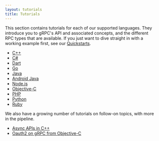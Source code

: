 ```yaml
---
layout: tutorials
title: Tutorials
---
```


This section contains tutorials for each of our supported languages. They
introduce you to gRPC's API and associated concepts, and the different RPC types
that are available. If you just want to dive straight in with a working example
first, see our [Quickstarts]({{site.baseurl}}/docs/quickstart).

 - [C++](basic/c.html)
 - [C#](basic/csharp.html)
 - [Dart](basic/dart.html)
 - [Go](basic/go.html)
 - [Java](basic/java.html)
 - [Android Java](basic/android.html)
 - [Node.js](basic/node.html)
 - [Objective-C](basic/objective-c.html)
 - [PHP](basic/php.html)
 - [Python](basic/python.html)
 - [Ruby](basic/ruby.html)

We also have a growing number of tutorials on follow-on topics, with more in the
pipeline.

- [Async APIs in C++](async/helloasync-cpp.html)
- [Oauth2 on gRPC from Objective-C](auth/oauth2-objective-c.html)
